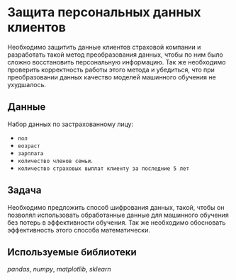 # Защита персональных данных клиентов
Необходимо защитить данные клиентов страховой компании и разработать такой метод преобразования данных, чтобы по ним было сложно восстановить персональную информацию. Так же необходимо проверить корректность работы этого метода и убедиться, что при преобразовании данных качество моделей машинного обучения не ухудшалось.

## Данные
Набор данных по застрахованному лицу:
* `пол`
* `возраст`
* `зарплата`
* `количество членов семьи`.
* `количество страховых выплат клиенту за последние 5 лет`

## Задача
Необходимо предложить способ шифрования данных, такой, чтобы он позволял использовать обработанные данные для машинного обучения без потерь в эффективности обучения.
Так же необходимо обосновать эффективность этого способа математически.

## Используемые библиотеки
*pandas*, *numpy*, *matplotlib*, *sklearn*